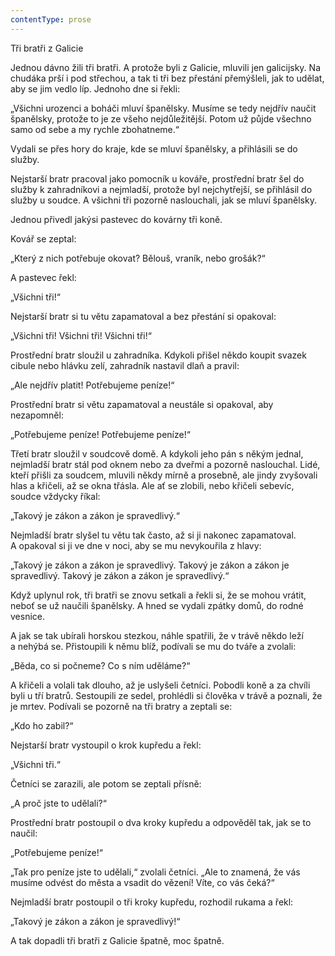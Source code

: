 ```yaml
---
contentType: prose
---
```


Tři bratři z Galicie

  

Jednou dávno žili tři bratři. A protože byli z Galicie, mluvili jen galicijsky. Na chudáka prší i pod střechou, a tak ti tři bez přestání přemýšleli, jak to udělat, aby se jim vedlo líp. Jednoho dne si řekli:

„Všichni urozenci a boháči mluví španělsky. Musíme se tedy nejdřív naučit španělsky, protože to je ze všeho nejdůležitější. Potom už půjde všechno samo od sebe a my rychle zbohatneme.“

Vydali se přes hory do kraje, kde se mluví španělsky, a přihlásili se do služby.

Nejstarší bratr pracoval jako pomocník u kováře, prostřední bratr šel do služby k zahradníkovi a nejmladší, protože byl nejchytřejší, se přihlásil do služby u soudce. A všichni tři pozorně naslouchali, jak se mluví španělsky.

Jednou přivedl jakýsi pastevec do kovárny tři koně.

Kovář se zeptal:

„Který z nich potřebuje okovat? Bělouš, vraník, nebo grošák?“

A pastevec řekl:

„Všichni tři!“

Nejstarší bratr si tu větu zapamatoval a bez přestání si opakoval:

„Všichni tři! Všichni tři! Všichni tři!“

Prostřední bratr sloužil u zahradníka. Kdykoli přišel někdo koupit svazek cibule nebo hlávku zelí, zahradník nastavil dlaň a pravil:

„Ale nejdřív platit! Potřebujeme peníze!“

Prostřední bratr si větu zapamatoval a neustále si opakoval, aby nezapomněl:

„Potřebujeme peníze! Potřebujeme peníze!“

Třetí bratr sloužil v soudcově domě. A kdykoli jeho pán s někým jednal, nejmladší bratr stál pod oknem nebo za dveřmi a pozorně naslouchal. Lidé, kteří přišli za soudcem, mluvili někdy mírně a prosebně, ale jindy zvyšovali hlas a křičeli, až se okna třásla. Ale ať se zlobili, nebo křičeli sebevíc, soudce vždycky říkal:

„Takový je zákon a zákon je spravedlivý.“

Nejmladší bratr slyšel tu větu tak často, až si ji nakonec zapamatoval. A opakoval si ji ve dne v noci, aby se mu nevykouřila z hlavy:

„Takový je zákon a zákon je spravedlivý. Takový je zákon a zákon je spravedlivý. Takový je zákon a zákon je spravedlivý.“

Když uplynul rok, tři bratři se znovu setkali a řekli si, že se mohou vrátit, neboť se už naučili španělsky. A hned se vydali zpátky domů, do rodné vesnice.

A jak se tak ubírali horskou stezkou, náhle spatřili, že v trávě někdo leží a nehýbá se. Přistoupili k němu blíž, podívali se mu do tváře a zvolali:

„Běda, co si počneme? Co s ním uděláme?“

A křičeli a volali tak dlouho, až je uslyšeli četníci. Pobodli koně a za chvíli byli u tří bratrů. Sestoupili ze sedel, prohlédli si člověka v trávě a poznali, že je mrtev. Podívali se pozorně na tři bratry a zeptali se:

„Kdo ho zabil?“

Nejstarší bratr vystoupil o krok kupředu a řekl:

„Všichni tři.“

Četníci se zarazili, ale potom se zeptali přísně:

„A proč jste to udělali?“

Prostřední bratr postoupil o dva kroky kupředu a odpověděl tak, jak se to naučil:

„Potřebujeme peníze!“

„Tak pro peníze jste to udělali,“ zvolali četníci. „Ale to znamená, že vás musíme odvést do města a vsadit do vězení! Víte, co vás čeká?“

Nejmladší bratr postoupil o tři kroky kupředu, rozhodil rukama a řekl:

„Takový je zákon a zákon je spravedlivý!“

A tak dopadli tři bratři z Galicie špatně, moc špatně.
